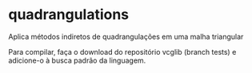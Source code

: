 # quadrangulations
Aplica métodos indiretos de quadrangulações em uma malha triangular 

Para compilar, faça o download do repositório vcglib (branch tests) e adicione-o à busca padrão da linguagem.

